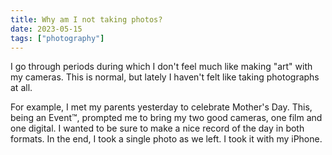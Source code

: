 ```yaml
---
title: Why am I not taking photos?
date: 2023-05-15
tags: ["photography"]
---
```


I go through periods during which I don't feel much like making "art" with my cameras. This is normal, but lately I haven't felt like taking photographs at all.

For example, I met my parents yesterday to celebrate Mother's Day. This, being an Event™, prompted me to bring my two good cameras, one film and one digital. I wanted to be sure to make a nice record of the day in both formats. In the end, I took a single photo as we left. I took it with my iPhone.
